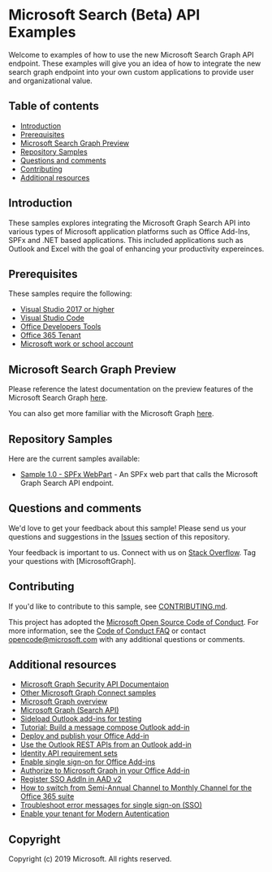 # Microsoft Search (Beta) API Examples

Welcome to examples of how to use the new Microsoft Search Graph API endpoint.  These examples will give you an idea of how to integrate the new search graph endpoint into your own custom applications to provide user and organizational value.

## Table of contents

* [Introduction](#introduction)
* [Prerequisites](#prerequisites)
* [Microsoft Search Graph Preview](#microsoft-search-graph-preview)
* [Repository Samples](#reposiory-samples)
* [Questions and comments](#questions-and-comments)
* [Contributing](#contributing)
* [Additional resources](#additional-resources)

## Introduction

These samples explores integrating the Microsoft Graph Search API into various types of Microsoft application platforms such as Office Add-Ins, SPFx and .NET based applications. This included applications such as Outlook and Excel with the goal of enhancing your productivity expereinces.

## Prerequisites

These samples require the following:  

  * [Visual Studio 2017 or higher](https://www.visualstudio.com/en-us/downloads) 
  * [Visual Studio Code](https://code.visualstudio.com/) 
  * [Office Developers Tools](https://visualstudio.microsoft.com/vs/features/office-tools/)
  * [Office 365 Tenant](https://docs.microsoft.com/en-us/office/developer-program/office-365-developer-program) 
  * [Microsoft work or school account](https://www.outlook.com) 

## Microsoft Search Graph Preview

Please reference the latest documentation on the preview features of the Microsoft Search Graph [here](https://docs.microsoft.com/en-us/graph/search-concept-overview).

You can also get more familiar with the Microsoft Graph [here](https://developer.microsoft.com/en-us/graph).

##  Repository Samples

Here are the current samples available:

-   [Sample 1.0 - SPFx WebPart](./Sample1.0/README.md) - An SPFx web part that calls the Microsoft Graph Search API endpoint.

## Questions and comments

We'd love to get your feedback about this sample! Please send us your questions and suggestions in the [Issues](https://github.com/TBD/issues) section of this repository.

Your feedback is important to us. Connect with us on [Stack Overflow](https://stackoverflow.com/questions/tagged/microsoftgraph).
Tag your questions with [MicrosoftGraph].

## Contributing ##

If you'd like to contribute to this sample, see [CONTRIBUTING.md](CONTRIBUTING.md).

This project has adopted the [Microsoft Open Source Code of Conduct](https://opensource.microsoft.com/codeofconduct/). 
For more information, see the [Code of Conduct FAQ](https://opensource.microsoft.com/codeofconduct/faq/) or contact [opencode@microsoft.com](mailto:opencode@microsoft.com) with any additional questions or comments.

## Additional resources

- [Microsoft Graph Security API Documentaion](https://aka.ms/graphsecuritydocs)
- [Other Microsoft Graph Connect samples](https://github.com/MicrosoftGraph?utf8=%E2%9C%93&query=-Connect)
- [Microsoft Graph overview](https://graph.microsoft.io)
- [Microsoft Graph (Search API)](https://docs.microsoft.com/en-us/graph/api/resources/search-api-overview?view=graph-rest-beta)
- [Sideload Outlook add-ins for testing](https://docs.microsoft.com/en-us/outlook/add-ins/sideload-outlook-add-ins-for-testing)
- [Tutorial: Build a message compose Outlook add-in](https://docs.microsoft.com/en-us/outlook/add-ins/addin-tutorial?context=office/dev/add-ins/context)
- [Deploy and publish your Office Add-in](https://docs.microsoft.com/en-us/office/dev/add-ins/publish/publish)
- [Use the Outlook REST APIs from an Outlook add-in](https://docs.microsoft.com/en-us/outlook/add-ins/use-rest-api)
- [Identity API requirement sets](https://docs.microsoft.com/en-us/office/dev/add-ins/reference/requirement-sets/identity-api-requirement-sets)
- [Enable single sign-on for Office Add-ins](https://docs.microsoft.com/en-us/office/dev/add-ins/develop/sso-in-office-add-ins#configure-the-add-in)
- [Authorize to Microsoft Graph in your Office Add-in](https://docs.microsoft.com/en-us/office/dev/add-ins/develop/authorize-to-microsoft-graph)
- [Register SSO AddIn in AAD v2](https://docs.microsoft.com/en-us/office/dev/add-ins/develop/register-sso-add-in-aad-v2)
- [How to switch from Semi-Annual Channel to Monthly Channel for the Office 365 suite](https://docs.microsoft.com/en-us/office365/troubleshoot/administration/switch-channel-for-office-365)
- [Troubleshoot error messages for single sign-on (SSO)](https://docs.microsoft.com/en-us/office/dev/add-ins/develop/troubleshoot-sso-in-office-add-ins)
- [Enable your tenant for Modern Autentication](https://social.technet.microsoft.com/wiki/contents/articles/32711.exchange-online-how-to-enable-your-tenant-for-modern-authentication.aspx)

## Copyright
Copyright (c) 2019 Microsoft. All rights reserved.
